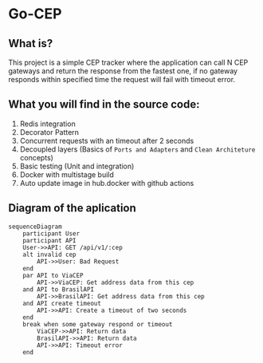 # Go-CEP


## What is?

This project is a simple CEP tracker where the application can call N CEP gateways and return the response from the fastest one, if no  gateway responds within specified time the request will fail with timeout error.

## What you will find in the source code:

1. Redis integration
2. Decorator Pattern
3. Concurrent requests with an timeout after 2 seconds
4. Decoupled layers (Basics of `Ports and Adapters` and `Clean Architeture` concepts)
5. Basic testing (Unit and integration)
6. Docker with multistage build
7. Auto update image in hub.docker with github actions

## Diagram of the aplication

```mermaid
sequenceDiagram
    participant User
    participant API
    User->>API: GET /api/v1/:cep
    alt invalid cep
        API->>User: Bad Request
    end
    par API to ViaCEP
        API->>ViaCEP: Get address data from this cep
    and API to BrasilAPI
        API->>BrasilAPI: Get address data from this cep
    and API create timeout
        API->>API: Create a timeout of two seconds
    end
    break when some gateway respond or timeout
        ViaCEP->>API: Return data
        BrasilAPI->>API: Return data
        API->>API: Timeout error
    end
```
